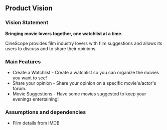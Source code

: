 
## Product Vision

### Vision Statement


**Bringing movie lovers together, one watchlist at a time.**

CineScope provides film industry lovers with film suggestions and allows its users to discuss and to share their opinions. 



### Main Features
[//]: <> (Indicate an  initial/tentative list of high-level features - high-level capabilities or desired services of the system that are necessary to deliver benefits to the users cf. RUP.)
 - Create a Watchlist - Create a watchlist so you can organize the movies you want to see!
 - Share your opinion - Share your opinion on a specific movie's/actor's forum.
 - Movie Suggestions - Have some movies suggested to keep your evenings entertaining!

### Assumptions and dependencies
[//]: <> (Indicate an  initial/tentative list of assumptions and dependencies)

- Film details from IMDB
